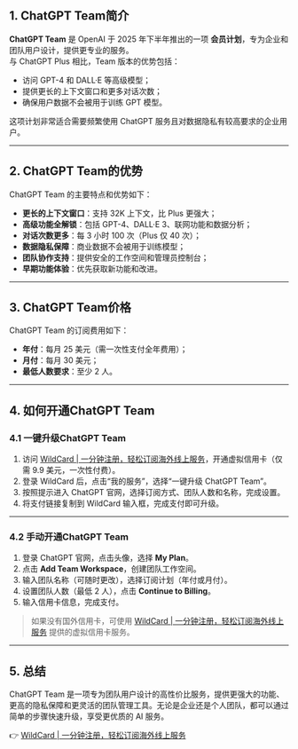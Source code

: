 ## 1. ChatGPT Team简介

**ChatGPT Team** 是 OpenAI 于 2025 年下半年推出的一项 **会员计划**，专为企业和团队用户设计，提供更专业的服务。  
与 ChatGPT Plus 相比，Team 版本的优势包括：

- 访问 GPT-4 和 DALL·E 等高级模型；
- 提供更长的上下文窗口和更多对话次数；
- 确保用户数据不会被用于训练 GPT 模型。

这项计划非常适合需要频繁使用 ChatGPT 服务且对数据隐私有较高要求的企业用户。

---

## 2. ChatGPT Team的优势

ChatGPT Team 的主要特点和优势如下：

- **更长的上下文窗口**：支持 32K 上下文，比 Plus 更强大；
- **高级功能全解锁**：包括 GPT-4、DALL·E 3、联网功能和数据分析；
- **对话次数更多**：每 3 小时 100 次（Plus 仅 40 次）；
- **数据隐私保障**：商业数据不会被用于训练模型；
- **团队协作支持**：提供安全的工作空间和管理员控制台；
- **早期功能体验**：优先获取新功能和改进。

---

## 3. ChatGPT Team价格

ChatGPT Team 的订阅费用如下：

- **年付**：每月 25 美元（需一次性支付全年费用）；
- **月付**：每月 30 美元；
- **最低人数要求**：至少 2 人。

---

## 4. 如何开通ChatGPT Team

### 4.1 一键升级ChatGPT Team

1. 访问 [WildCard | 一分钟注册，轻松订阅海外线上服务](https://bit.ly/bewildcard)，开通虚拟信用卡（仅需 9.9 美元，一次性付费）。
2. 登录 WildCard 后，点击“我的服务”，选择“一键升级 ChatGPT Team”。
3. 按照提示进入 ChatGPT 官网，选择订阅方式、团队人数和名称，完成设置。
4. 将支付链接复制到 WildCard 输入框，完成支付即可升级。

---

### 4.2 手动开通ChatGPT Team

1. 登录 ChatGPT 官网，点击头像，选择 **My Plan**。
2. 点击 **Add Team Workspace**，创建团队工作空间。
3. 输入团队名称（可随时更改），选择订阅计划（年付或月付）。
4. 设置团队人数（最低 2 人），点击 **Continue to Billing**。
5. 输入信用卡信息，完成支付。

> 如果没有国外信用卡，可使用 [WildCard | 一分钟注册，轻松订阅海外线上服务](https://bit.ly/bewildcard) 提供的虚拟信用卡服务。

---

## 5. 总结

ChatGPT Team 是一项专为团队用户设计的高性价比服务，提供更强大的功能、更高的隐私保障和更灵活的团队管理工具。无论是企业还是个人团队，都可以通过简单的步骤快速升级，享受更优质的 AI 服务。

👉 [WildCard | 一分钟注册，轻松订阅海外线上服务](https://bit.ly/bewildcard)